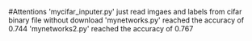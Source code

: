 #Attentions
'mycifar_inputer.py' just read imgaes and labels from cifar binary file without download
'mynetworks.py' reached the accuracy of 0.744
'mynetworks2.py' reached the accuracy of 0.767
